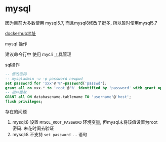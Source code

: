 # mysql

因为目前大多数使用 mysql5.7, 而且mysql8修改了挺多, 所以暂时使用mysql5.7

[dockerhub地址](https://hub.docker.com/_/mysql)

mysql 操作

建议命令行中 使用 mycli 工具管理

sql操作
```sql
-- 修改密码
-- mysqladmin -u -p password newpwd 
set password for 'xxx'@'%'=password('passwd');
grant all on xxx.* to 'root'@'%' identified by 'password' with grant option; 
-- 用户提权
GRANT all ON databasename.tablename TO 'username'@'host';
flush privileges;
```

存在的问题
1. mysql:8 设置 `MYSQL_ROOT_PASSWORD` 环境变量, 但mysql未将该值设置为root密码. 未花时间去验证
2. mysql:8 不支持 `set password ..` 语句
